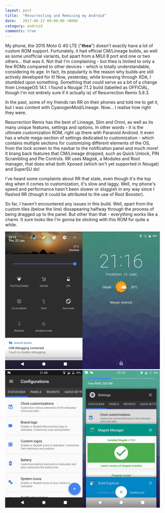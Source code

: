 ```yaml
---
layout: post
title:  "Resurrecting and Remixing my Android"
date:   2017-06-22 00:00:00 +0000
category: android
comments: true
---
```

My phone, the 2015 Moto G 4G LTE ("**thea**") doesn't exactly have a lot of custom ROM support. Fortunately, it had official CM/Lineage builds, as well as some unofficial variants, but apart from a MIUI 8 port and one or two others... that was it. Not that I'm complaining - but thea is limited to only a few ROMs compared to other devices - which is totally understandable, considering its age. In fact, its popularity is the reason why builds are still actively developed for it! Now, yesterday, while browsing through XDA, I stumbled upon something. Something that could serve as a bit of a change from LineageOS 14.1. I found a Nougat 7.1.2 build (labelled as OFFICIAL, though I'm not entirely sure if it actually is) of Resurrection Remix 5.8.3. 

In the past, some of my friends ran RR on their phones and told me to get it, but I was content with CyanogenMod/Lineage. Now... I realise how right they were.

Resurrection Remix has the best of Lineage, Slim and Omni, as well as its many unique features, settings and options. In other words - it is the ultimate customization ROM, right up there with Paranoid Android. It even has a whole mega-section of settings dedicated to customization - which contains multiple sections for customizing different elements of the OS, from the lock screen to the navbar to the notification panel and much more! It brang back features that CM/Lineage dropped, such as Quick Unlock, PIN Scrambling and Pie Controls. RR uses Magisk, a Modules and Root manager, that does what both Xposed (which isn't yet supported in Nougat) and SuperSU do!

I've heard some complaints about RR that state, even though it's the top dog when it comes to customization, it's slow and laggy. Well, my phone's speed and performance hasn't been slower or sluggish in any way since I flashed RR (though it could be attributed to the use of Root Booster). 

So far, I haven't encountered any issues in this build. Well, apart from the custom tiles (below the line) dissapearing halfway through the process of being dragged up to the panel. But other than that - everything works like a charm. It sure looks like I'm gonna be sticking with this ROM for quite a while.

<img style="float: left; width: 50%;" src="/res/posts/RR.jpg"/>
<img style="width: 50%;" src="/res/posts/LockScreen.jpg"/>
<img style="float: left; width: 50%;" src="/res/posts/Customize.jpg"/>
<img style="width: 50%;" src="/res/posts/Recents.jpg"/>